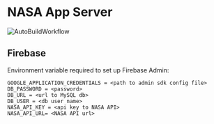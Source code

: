 # NASA App Server

![AutoBuildWorkflow](https://github.com/DominikKossinski/NasaAppServer/actions/workflows/auto-build.yml/badge.svg?branch=master)

## Firebase

Environment variable required to set up Firebase Admin:
```
GOOGLE_APPLICATION_CREDENTIALS = <path to admin sdk config file>
DB_PASSWORD = <password>
DB_URL = <url to MySQL db>
DB_USER = <db user name>
NASA_API_KEY = <api key to NASA API>
NASA_API_URL= <NASA API url>
```